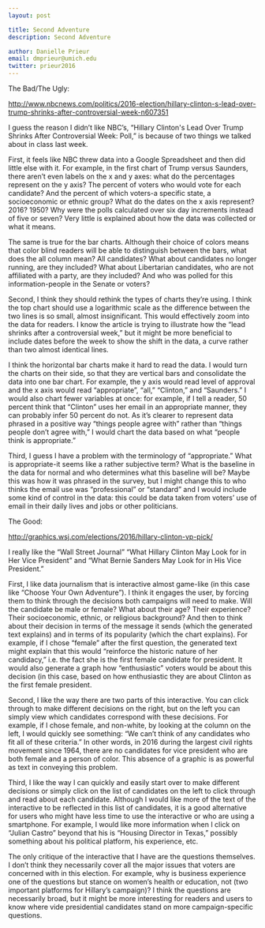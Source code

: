 ```yaml
---
layout: post

title: Second Adventure
description: Second Adventure

author: Danielle Prieur
email: dmprieur@umich.edu
twitter: prieur2016
---
```


The Bad/The Ugly:

http://www.nbcnews.com/politics/2016-election/hillary-clinton-s-lead-over-trump-shrinks-after-controversial-week-n607351

I guess the reason I didn’t like NBC’s, “Hillary Clinton's Lead Over Trump Shrinks After Controversial Week: Poll,” is because of two things we talked about in class last week. 

First, it feels like NBC threw data into a Google Spreadsheet and then did little else with it. For example, in the first chart of Trump versus Saunders, there aren’t even labels on the x and y axes: what do the percentages represent on the y axis? The percent of voters who would vote for each candidate? And the percent of which voters-a specific state, a socioeconomic or ethnic group? What do the dates on the x axis represent? 2016? 1950? Why were the polls calculated over six day increments instead of five or seven? Very little is explained about how the data was collected or what it means. 

The same is true for the bar charts. Although their choice of colors means that color blind readers will be able to distinguish between the bars, what does the all column mean? All candidates? What about candidates no longer running, are they included? What about Libertarian candidates, who are not affiliated with a party, are they included? And who was polled for this information-people in the Senate or voters? 

Second, I think they should rethink the types of charts they’re using. I think the top chart should use a logarithmic scale as the difference between the two lines is so small, almost insignificant. This would effectively zoom into the data for readers. I know the article is trying to illustrate how the “lead shrinks after a controversial week,” but it might be more beneficial to include dates before the week to show the shift in the data, a curve rather than two almost identical lines. 

I think the horizontal bar charts make it hard to read the data. I would turn the charts on their side, so that they are vertical bars and consolidate the data into one bar chart. For example, the y axis would read level of approval and the x axis would read “appropriate”, “all,” “Clinton,” and “Saunders.” I would also chart fewer variables at once: for example, if I tell a reader, 50 percent think that “Clinton” uses her email in an appropriate manner, they can probably infer 50 percent do not. As it’s clearer to represent data phrased in a positive way “things people agree with” rather than “things people don’t agree with,” I would chart the data based on what “people think is appropriate.” 

Third, I guess I have a problem with the terminology of “appropriate.” What is appropriate-it seems like a rather subjective term? What is the baseline in the data for normal and who determines what this baseline will be? Maybe this was how it was phrased in the survey, but I might change this to who thinks the email use was “professional” or “standard” and I would include some kind of control in the data: this could be data taken from voters’ use of email in their daily lives and jobs or other politicians. 


The Good: 

http://graphics.wsj.com/elections/2016/hillary-clinton-vp-pick/

I really like the “Wall Street Journal” “What Hillary Clinton May Look for in Her Vice President” and “What Bernie Sanders May Look for in His Vice President.”

First, I like data journalism that is interactive almost game-like (in this case like “Choose Your Own Adventure”). I think it engages the user, by forcing them to think through the decisions both campaigns will need to make. Will the candidate be male or female? What about their age? Their experience? Their socioeconomic, ethnic, or religious background? And then to think about their decision in terms of the message it sends (which the generated text explains) and in terms of its popularity (which the chart explains). For example, if I chose “female” after the first question, the generated text might explain that this would “reinforce the historic nature of her candidacy,” i.e. the fact she is the first female candidate for president. It would also generate a graph how “enthusiastic” voters would be about this decision (in this case, based on how enthusiastic they are about Clinton as the first female president. 

Second, I like the way there are two parts of this interactive. You can click through to make different decisions on the right, but on the left you can simply view which candidates correspond with these decisions. For example, if I chose female, and non-white, by looking at the column on the left, I would quickly see something: “We can’t think of any candidates who fit all of these criteria.” In other words, in 2016 during the largest civil rights movement since 1964, there are no candidates for vice president who are both female and a person of color. This absence of a graphic is as powerful as text in conveying this problem. 

Third, I like the way I can quickly and easily start over to make different decisions or simply click on the list of candidates on the left to click through and read about each candidate. Although I would like more of the text of the interactive to be reflected in this list of candidates, it is a good alternative for users who might have less time to use the interactive or who are using a smartphone. For example, I would like more information when I click on “Julian Castro” beyond that his is “Housing Director in Texas,” possibly something about his political platform, his experience, etc. 

The only critique of the interactive that I have are the questions themselves. I don’t think they necessarily cover all the major issues that voters are concerned with in this election. For example, why is business experience one of the questions but stance on women’s health or education, not (two important platforms for Hillary’s campaign)? I think the questions are necessarily broad, but it might be more interesting for readers and users to know where vide presidential candidates stand on more campaign-specific questions. 

